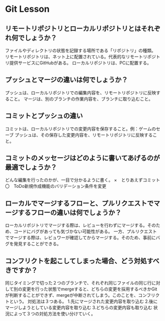 # Git Lesson

## リモートリポジトリとローカルリポジトリとはそれぞれ何でしょうか？
ファイルやディレクトリの状態を記録する場所である「リポジトリ」の種類。  リモートリポジトリは、ネット上に配置されている。代表的なリモートリポジトリ提供サービスにGitHubがある。  ローカルリポジトリは、PCに配置する。


## プッシュとマージの違いは何でしょうか？
プッシュは、ローカルリポジトリでの編集内容を、リモートリポジトリに反映すること。  マージは、別のブランチの作業内容を、ブランチに取り込むこと。


## コミットとプッシュの違い
コミットは、ローカルリポジトリでの変更内容を保存すること。例：ゲームのセーブ  プッシュは、その保存した変更内容を、リモートリポジトリに反映すること。


## コミットのメッセージはどのように書いてあげるのが最適でしょうか？
どんな編集を行ったのかが、一目で分かるように書く。  ×　とりあえずコミット  〇　ToDo新規作成機能のバリデーション条件を変更


## ローカルでマージするフローと、プルリクエストでマージするフローの違いは何でしょうか？
ローカルリポジトリでマージする際は、レビューを行わずにマージする。そのため、コードにバグがあっても気づかない可能性がある。  一方、プルリクエストでマージする際は、レビュワーが確認してからマージする。そのため、事前にバグを発見することができる。


## コンフリクトを起こしてしまった場合、どう対処すべきですか？
同じタイミングで切った２つのブランチで、それぞれ同じファイルの同じ行に対して別の変更を行った状態でmergeすると、どちらの変更を採用するべきかGitが判断することができず、mergeが中断されてしまう。このことを、コンフリクトという。  対処法は３つある。  1.先にマージされた変更内容を取り込む  2.後にマージしようとしている変更内容を取り込む  3.どちらの変更内容も取り込む  状況によって３つの対処方法を使い分けていく。